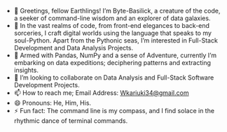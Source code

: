- 👋 Greetings, fellow Earthlings! I’m Byte-Basilick, a creature of the code, a seeker of command-line wisdom and an explorer of data galaxies. 
- 👀 In the vast realms of code, from front-end elegances to back-end sorceries, I craft digital worlds using the language that speaks to my soul-Python. Apart from the Pythonic seas, I’m interested in Full-Stack Development and Data Analysis Projects. 
- 🌱 Armed with Pandas, NumPy and a sense of Adventure, currently I’m embarking on data expeditions; deciphering patterns and extracting insights. 
- 💞️ I’m looking to collaborate on Data Analysis and Full-Stack Software Development Projects.
- 📫 How to reach me;
  Email Address: Wkariuki34@gmail.com
- 😄 Pronouns: He, Him, His.
- ⚡ Fun fact: The command line is my compass, and I find solace in the rhythmic dance of terminal commands. 

<!---
Byte-Basilick/Byte-Basilick is a ✨ special ✨ repository because its `README.md` (this file) appears on your GitHub profile.
You can click the Preview link to take a look at your changes.
--->
